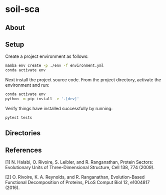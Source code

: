 # soil-sca

## About

## Setup

Create a project environment as follows:

```bash
mamba env create -p ./env -f environment.yml
conda activate env
```

Next install the project source code.
From the project directory, activate the environment and run:

```bash
conda activate env
python -m pip install -e '.[dev]'
```

Verify things have installed successfully by running:

```bash
pytest tests
```

## Directories

## References

[1] N. Halabi, O. Rivoire, S. Leibler, and R. Ranganathan, Protein Sectors: Evolutionary Units of Three-Dimensional Structure, Cell 138, 774 (2009).

[2] O. Rivoire, K. A. Reynolds, and R. Ranganathan, Evolution-Based Functional Decomposition of Proteins, PLoS Comput Biol 12, e1004817 (2016).
